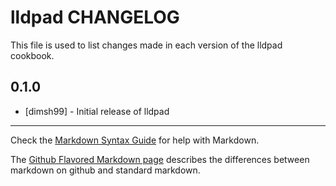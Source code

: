 # lldpad CHANGELOG

This file is used to list changes made in each version of the lldpad cookbook.

## 0.1.0
- [dimsh99] - Initial release of lldpad

- - -
Check the [Markdown Syntax Guide](http://daringfireball.net/projects/markdown/syntax) for help with Markdown.

The [Github Flavored Markdown page](http://github.github.com/github-flavored-markdown/) describes the differences between markdown on github and standard markdown.
